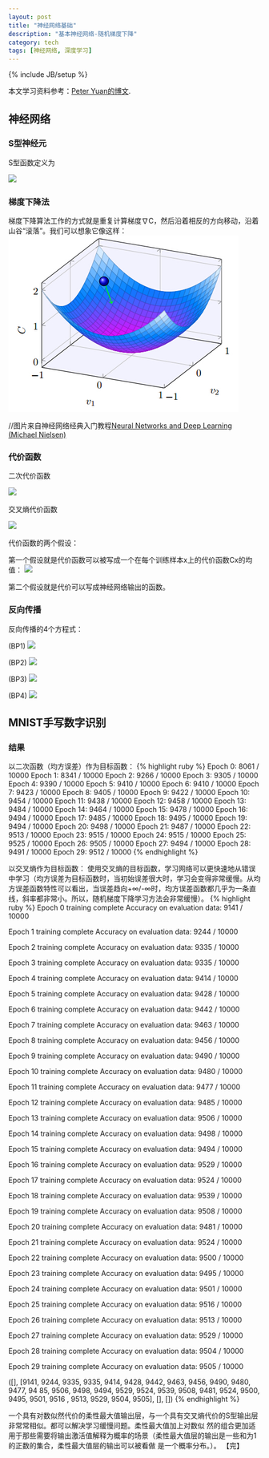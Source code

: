 ```yaml
---
layout: post
title: "神经网络基础"
description: "基本神经网络-随机梯度下降"
category: tech
tags: [神经网络, 深度学习]
---
```

{% include JB/setup %}

本文学习资料参考：[Peter Yuan的博文][peteryuan].

## 神经网络
### S型神经元
S型函数定义为

<img src="http://www.forkosh.com/mathtex.cgi? \Large \sigma \left( z\right) \equiv \dfrac {1} {1+e^{-z}}">

### 梯度下降法
梯度下降算法工作的方式就是重复计算梯度∇C，然后沿着相反的方向移动，沿着山谷“滚落”。我们可以想象它像这样：
![Alt 梯度下降](/assets/themes/twitter/media/SGD.jpg "梯度下降")

//图片来自神经网络经典入门教程[Neural Networks and Deep Learning (Michael Nielsen)][nndl]
### 代价函数
二次代价函数

<img src="http://www.forkosh.com/mathtex.cgi? \Large C=\dfrac {1} {2n}\sum _{x}\left\| y\left( x\right) -a\right\| ^{2}">

交叉熵代价函数

<img src="http://www.forkosh.com/mathtex.cgi? \Large C=-\dfrac {1} {n}\sum _{x}\left[ y \ln a+\left( 1-y\right) \ln \left( 1-a\right) \right]">

代价函数的两个假设：

第一个假设就是代价函数可以被写成一个在每个训练样本x上的代价函数Cx的均值：
<img src="http://www.forkosh.com/mathtex.cgi? \Large C=\dfrac {1} {n}\sum _{x}C_{x}">

第二个假设就是代价可以写成神经网络输出的函数。

### 反向传播

反向传播的4个方程式：

(BP1) <img src="http://www.forkosh.com/mathtex.cgi? \Large \delta ^{L}=\nabla _{a}C\odot \sigma '\left( z\right) ^{L}">

(BP2) <img src="http://www.forkosh.com/mathtex.cgi? \Large \delta ^{l}=\left( \left( w^{l+1}\right) ^{T}\delta ^{l+1}\right)\odot \sigma '\left( z\right) ^{l}">

(BP3) <img src="http://www.forkosh.com/mathtex.cgi? \Large \dfrac {\partial C} {\partial b_{j}^{l}}=\delta _{j}^{l}">

(BP4) <img src="http://www.forkosh.com/mathtex.cgi? \Large \frac{\partial C}{\partial w_{jk}^l} = a_k^{l-1}\delta_j^l">

## MNIST手写数字识别

### 结果
以二次函数（均方误差）作为目标函数：
{% highlight ruby %}
Epoch 0: 8061 / 10000
Epoch 1: 8341 / 10000
Epoch 2: 9266 / 10000
Epoch 3: 9305 / 10000
Epoch 4: 9390 / 10000
Epoch 5: 9410 / 10000
Epoch 6: 9410 / 10000
Epoch 7: 9423 / 10000
Epoch 8: 9405 / 10000
Epoch 9: 9422 / 10000
Epoch 10: 9454 / 10000
Epoch 11: 9438 / 10000
Epoch 12: 9458 / 10000
Epoch 13: 9484 / 10000
Epoch 14: 9464 / 10000
Epoch 15: 9478 / 10000
Epoch 16: 9494 / 10000
Epoch 17: 9485 / 10000
Epoch 18: 9495 / 10000
Epoch 19: 9494 / 10000
Epoch 20: 9498 / 10000
Epoch 21: 9487 / 10000
Epoch 22: 9513 / 10000
Epoch 23: 9515 / 10000
Epoch 24: 9515 / 10000
Epoch 25: 9525 / 10000
Epoch 26: 9505 / 10000
Epoch 27: 9494 / 10000
Epoch 28: 9491 / 10000
Epoch 29: 9512 / 10000
{% endhighlight %}

以交叉熵作为目标函数：
使用交叉熵的目标函数，学习网络可以更快速地从错误中学习（均方误差为目标函数时，当初始误差很大时，学习会变得非常缓慢。从均方误差函数特性可以看出，当误差趋向+∞/-∞时，均方误差函数都几乎为一条直线，斜率都非常小。所以，随机梯度下降学习方法会非常缓慢）。
{% highlight ruby %}
Epoch 0 training complete
Accuracy on evaluation data: 9141 / 10000

Epoch 1 training complete
Accuracy on evaluation data: 9244 / 10000

Epoch 2 training complete
Accuracy on evaluation data: 9335 / 10000

Epoch 3 training complete
Accuracy on evaluation data: 9335 / 10000

Epoch 4 training complete
Accuracy on evaluation data: 9414 / 10000

Epoch 5 training complete
Accuracy on evaluation data: 9428 / 10000

Epoch 6 training complete
Accuracy on evaluation data: 9442 / 10000

Epoch 7 training complete
Accuracy on evaluation data: 9463 / 10000

Epoch 8 training complete
Accuracy on evaluation data: 9456 / 10000

Epoch 9 training complete
Accuracy on evaluation data: 9490 / 10000

Epoch 10 training complete
Accuracy on evaluation data: 9480 / 10000

Epoch 11 training complete
Accuracy on evaluation data: 9477 / 10000

Epoch 12 training complete
Accuracy on evaluation data: 9485 / 10000

Epoch 13 training complete
Accuracy on evaluation data: 9506 / 10000

Epoch 14 training complete
Accuracy on evaluation data: 9498 / 10000

Epoch 15 training complete
Accuracy on evaluation data: 9494 / 10000

Epoch 16 training complete
Accuracy on evaluation data: 9529 / 10000

Epoch 17 training complete
Accuracy on evaluation data: 9524 / 10000

Epoch 18 training complete
Accuracy on evaluation data: 9539 / 10000

Epoch 19 training complete
Accuracy on evaluation data: 9508 / 10000

Epoch 20 training complete
Accuracy on evaluation data: 9481 / 10000

Epoch 21 training complete
Accuracy on evaluation data: 9524 / 10000

Epoch 22 training complete
Accuracy on evaluation data: 9500 / 10000

Epoch 23 training complete
Accuracy on evaluation data: 9495 / 10000

Epoch 24 training complete
Accuracy on evaluation data: 9501 / 10000

Epoch 25 training complete
Accuracy on evaluation data: 9516 / 10000

Epoch 26 training complete
Accuracy on evaluation data: 9513 / 10000

Epoch 27 training complete
Accuracy on evaluation data: 9529 / 10000

Epoch 28 training complete
Accuracy on evaluation data: 9504 / 10000

Epoch 29 training complete
Accuracy on evaluation data: 9505 / 10000

([], [9141, 9244, 9335, 9335, 9414, 9428, 9442, 9463, 9456, 9490, 9480, 9477, 94
85, 9506, 9498, 9494, 9529, 9524, 9539, 9508, 9481, 9524, 9500, 9495, 9501, 9516
, 9513, 9529, 9504, 9505], [], [])
{% endhighlight %}

一个具有对数似然代价的柔性最大值输出层，与一个具有交叉熵代价的S型输出层非常常相似。都可以解决学习缓慢问题。柔性最大值加上对数似
然的组合更加适用于那些需要将输出激活值解释为概率的场景（柔性最大值层的输出是一些和为1的正数的集合，柔性最大值层的输出可以被看做
是一个概率分布。）。
【完】

[peteryuan]: http://peteryuan.net/deep-learning-intro/
[nndl]: http://neuralnetworksanddeeplearning.com/
